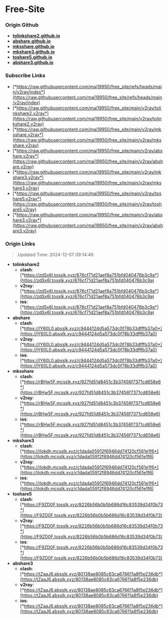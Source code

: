 # Free-Site

### Origin Github

- [**tolinkshare2.github.io**](https://github.com/tolinkshare2/tolinkshare2.github.io)
- [**abshare.github.io**](https://github.com/abshare/abshare.github.io)
- [**mksshare.github.io**](https://github.com/mksshare/mksshare.github.io)
- [**mkshare3.github.io**](https://github.com/mkshare3/mkshare3.github.io)
- [**toshare5.github.io**](https://github.com/toshare5/toshare5.github.io)
- [**abshare3.github.io**](https://github.com/abshare3/abshare3.github.io)

### Subscribe Links

- [*https://raw.githubusercontent.com/mai19950/free_site/refs/heads/main/v2ray/index*](https://raw.githubusercontent.com/mai19950/free_site/refs/heads/main/v2ray/index)
- [*https://raw.githubusercontent.com/mai19950/free_site/main/v2ray/tolinkshare2.v2ray*](https://raw.githubusercontent.com/mai19950/free_site/main/v2ray/tolinkshare2.v2ray)
- [*https://raw.githubusercontent.com/mai19950/free_site/main/v2ray/mksshare.v2ray*](https://raw.githubusercontent.com/mai19950/free_site/main/v2ray/mksshare.v2ray)
- [*https://raw.githubusercontent.com/mai19950/free_site/main/v2ray/abshare.v2ray*](https://raw.githubusercontent.com/mai19950/free_site/main/v2ray/abshare.v2ray)
- [*https://raw.githubusercontent.com/mai19950/free_site/main/v2ray/mkshare3.v2ray*](https://raw.githubusercontent.com/mai19950/free_site/main/v2ray/mkshare3.v2ray)
- [*https://raw.githubusercontent.com/mai19950/free_site/main/v2ray/toshare5.v2ray*](https://raw.githubusercontent.com/mai19950/free_site/main/v2ray/toshare5.v2ray)
- [*https://raw.githubusercontent.com/mai19950/free_site/main/v2ray/abshare3.v2ray*](https://raw.githubusercontent.com/mai19950/free_site/main/v2ray/abshare3.v2ray)

### Origin Links

> Updated Time: 2024-12-07 09:14:46

- **tolinkshare2**
  - **clash**: [*https://zdSx6l.tosslk.xyz/876cf71d21aef8a751bfd040476b3c9a*](https://zdSx6l.tosslk.xyz/876cf71d21aef8a751bfd040476b3c9a)
  - **v2ray**: [*https://zdSx6l.tosslk.xyz/876cf71d21aef8a751bfd040476b3c9a*](https://zdSx6l.tosslk.xyz/876cf71d21aef8a751bfd040476b3c9a)
  - **ios**: [*https://zdSx6l.tosslk.xyz/876cf71d21aef8a751bfd040476b3c9a*](https://zdSx6l.tosslk.xyz/876cf71d21aef8a751bfd040476b3c9a)
- **abshare**
  - **clash**: [*https://lY60L0.absslk.xyz/c9444124d5a573dc0f78b33dfffb37a0*](https://lY60L0.absslk.xyz/c9444124d5a573dc0f78b33dfffb37a0)
  - **v2ray**: [*https://lY60L0.absslk.xyz/c9444124d5a573dc0f78b33dfffb37a0*](https://lY60L0.absslk.xyz/c9444124d5a573dc0f78b33dfffb37a0)
  - **ios**: [*https://lY60L0.absslk.xyz/c9444124d5a573dc0f78b33dfffb37a0*](https://lY60L0.absslk.xyz/c9444124d5a573dc0f78b33dfffb37a0)
- **mksshare**
  - **clash**: [*https://rBHw5F.mcsslk.xyz/927fd51d8451c3b37456f7371cd658e6*](https://rBHw5F.mcsslk.xyz/927fd51d8451c3b37456f7371cd658e6)
  - **v2ray**: [*https://rBHw5F.mcsslk.xyz/927fd51d8451c3b37456f7371cd658e6*](https://rBHw5F.mcsslk.xyz/927fd51d8451c3b37456f7371cd658e6)
  - **ios**: [*https://rBHw5F.mcsslk.xyz/927fd51d8451c3b37456f7371cd658e6*](https://rBHw5F.mcsslk.xyz/927fd51d8451c3b37456f7371cd658e6)
- **mkshare3**
  - **clash**: [*https://iIokdh.mcsslk.xyz/c1dada05912f6946dd74120cf561e1f6*](https://iIokdh.mcsslk.xyz/c1dada05912f6946dd74120cf561e1f6)
  - **v2ray**: [*https://iIokdh.mcsslk.xyz/c1dada05912f6946dd74120cf561e1f6*](https://iIokdh.mcsslk.xyz/c1dada05912f6946dd74120cf561e1f6)
  - **ios**: [*https://iIokdh.mcsslk.xyz/c1dada05912f6946dd74120cf561e1f6*](https://iIokdh.mcsslk.xyz/c1dada05912f6946dd74120cf561e1f6)
- **toshare5**
  - **clash**: [*https://F9ZD0F.tosslk.xyz/8226b56b0b5b686d16c83539d34f0b73*](https://F9ZD0F.tosslk.xyz/8226b56b0b5b686d16c83539d34f0b73)
  - **v2ray**: [*https://F9ZD0F.tosslk.xyz/8226b56b0b5b686d16c83539d34f0b73*](https://F9ZD0F.tosslk.xyz/8226b56b0b5b686d16c83539d34f0b73)
  - **ios**: [*https://F9ZD0F.tosslk.xyz/8226b56b0b5b686d16c83539d34f0b73*](https://F9ZD0F.tosslk.xyz/8226b56b0b5b686d16c83539d34f0b73)
- **abshare3**
  - **clash**: [*https://tZaaJ6.absslk.xyz/80138ae8085c63ca676611a8f5e236db*](https://tZaaJ6.absslk.xyz/80138ae8085c63ca676611a8f5e236db)
  - **v2ray**: [*https://tZaaJ6.absslk.xyz/80138ae8085c63ca676611a8f5e236db*](https://tZaaJ6.absslk.xyz/80138ae8085c63ca676611a8f5e236db)
  - **ios**: [*https://tZaaJ6.absslk.xyz/80138ae8085c63ca676611a8f5e236db*](https://tZaaJ6.absslk.xyz/80138ae8085c63ca676611a8f5e236db)
